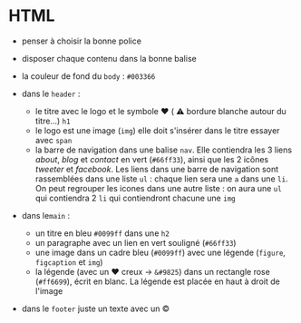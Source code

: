 # HTML
- penser à choisir la bonne police
- disposer chaque contenu dans la bonne balise
- la couleur de fond du `body` : `#003366`
- dans le ``header`` :

    - le titre avec le logo et le symbole &hearts; ( ⚠️ bordure blanche autour du titre...) `h1`
    - le logo est une image (`img`) elle doit s'insérer dans le titre essayer avec `span`
    - la barre de navigation dans une balise `nav`. Elle contiendra les 3 liens *about*, *blog* et *contact* en vert (`#66ff33`), ainsi que les 2 icônes *tweeter* et *facebook*. Les liens dans une barre de navigation sont rassemblées dans une liste `ul` : chaque lien sera une `a` dans une `li`. On peut regrouper les icones dans une autre liste : on aura une `ul` qui contiendra 2 `li` qui contiendront chacune une `img`

- dans le`main` :

    - un titre en bleu `#0099ff` dans une `h2`
    - un paragraphe avec un lien en vert souligné (`#66ff33`)
    - une image dans un cadre bleu (`#0099ff`) avec une légende (`figure`, `figcaption` et `img`)
    - la légende (avec un &hearts; creux -> `&#9825`) dans un rectangle rose (`#ff6699`), écrit en blanc. La légende est placée en haut à droit de l'image

- dans le `footer` juste un texte avec un &copy;